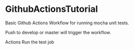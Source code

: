 # GithubActionsTutorial

Basic Github Actions Workflow for running mocha unit tests. 

Push to develop or master will trigger the workflow. 

Actions Run the test job
